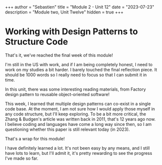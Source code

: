 +++
author = "Sebastien"
title = "Module 2 - Unit 12"
date = "2023-07-23"
description = "Module two, Unit Twelve"
hidden = true
+++

# Working with Design Patterns to Structure Code

That's it, we've reached the final week of this module!

I'm still in the US with work, and if I am being completely honest, I need to work on my studies a bit harder. I barely touched the final reflection piece. It should be 1000 words so I really need to focus so that I can submit it in time.

In this unit, there was some interesting reading materials, from Factory design pattern to reusable object-oriented software!

This week, I learned that multiple design patterns can co-exist in a single code base. At the moment, I am not sure how I would apply those myself in any code structure, but I'll keep exploring. To be a bit more critical, the Zhang & Budgen's article was written back in 2011, that's 12 years ago now. I believe coding and languages have come a long way since then, so I am questioning whether this paper is still relevant today (in 2023).

That's a wrap for this module!

I have definitely learned a lot. It's not been easy by any means, and I still have lots to learn, but I'll admit it, it's pretty rewarding to see the progress I've made so far.

